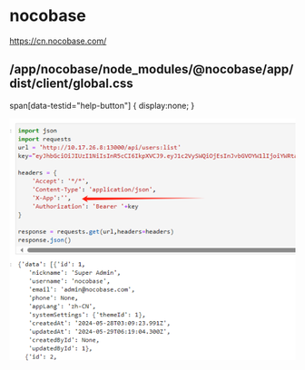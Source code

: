 # nocobase
https://cn.nocobase.com/

## /app/nocobase/node_modules/@nocobase/app/dist/client/global.css
span[data-testid="help-button"] { display:none; }

![X-App](x-app.png "API")
